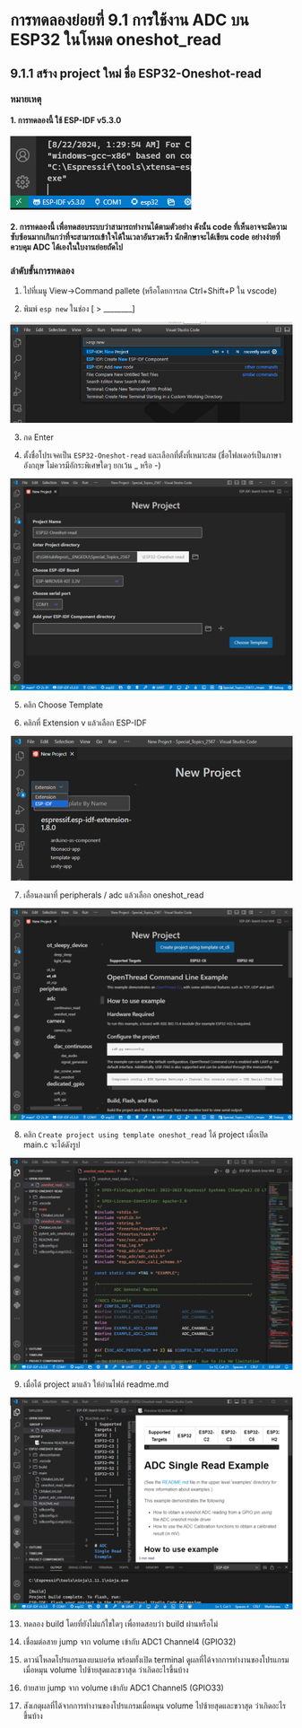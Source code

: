# การทดลองย่อยที่ 9.1 การใช้งาน ADC บน ESP32 ในโหมด oneshot_read

## 9.1.1 สร้าง project ใหม่ ชื่อ ESP32-Oneshot-read

###  หมายเหตุ
#### 1. การทดลองนี้ ใช้ ESP-IDF v5.3.0

![alt text](image-13.png)

#### 2. การทดลองนี้ เพื่อทดสอบระบบว่าสามารถทำงานได้ตามตัวอย่าง ดังนั้น code ที่เห็นอาจจะมีความซับซ้อนมากเกินกว่าที่จะสามารถเข้าใจได้ในเวลาอันรวดเร็ว นักศึกษาจะได้เขียน code อย่างง่ายที่ควบคุม ADC ได้เองในใบงานย่อยถัดไป


###  ลำดับขั้นการทดลอง


1. ไปที่เมนู View->Command pallete (หรือโดยการกด Ctrl+Shift+P  ใน vscode)

2. พิมพ์ `esp new` ในช่อง [ > ________]

![alt text](image-4.png)


3. กด Enter

4. ตั้งชื่อโปรเจคเป็น `ESP32-Oneshot-read` และเลือกที่ตั้งที่เหมาะสม (ชื่อโฟลเดอร์เป็นภาษาอังกฤษ ไม่ควรมีอักระพิเศษใดๆ ยกเว้น _ หรือ -)

![alt text](image-16.png)

5. คลิก Choose Template


6.  คลิกที่ Extension v แล้วเลือก ESP-IDF

![alt text](image-17.png)

7.  เลื่อนลงมาที่  peripherals / adc แล้วเลือก oneshot_read

![alt text](image-18.png)


8. คลิก `Create project using template oneshot_read`  ได้ project เมื่อเปิด main.c  จะได้ดังรูป 

![alt text](image-19.png)


9. เมื่อได้ project มาแล้ว ให้อ่านไฟล์ readme.md

![alt text](image-20.png)


13. ทดลอง  build โดยที่ยังไม่แก้ไขใดๆ เพื่อทดสอบว่า build ผ่านหรือไม่

14. เชื่อมต่อสาย jump จาก volume เข้ากับ ADC1 Channel4 (GPIO32) 


15. ดาวน์โหลดโปรแกรมลงบนบอร์ด พร้อมทั้งเปิด terminal ดูผลที่ได้จากการทำงานของโปรแกรมเมื่อหมุน volume ไปซ้ายสุดและขวาสุด ว่าเกิดอะไรขึ้นบ้าง 


16. ย้ายสาย jump จาก volume เข้ากับ ADC1 Channel5 (GPIO33)

17. สังเกตุผลที่ได้จากการทำงานของโปรแกรมเมื่อหมุน volume ไปซ้ายสุดและขวาสุด ว่าเกิดอะไรขึ้นบ้าง






